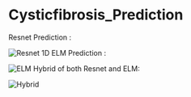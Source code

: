 # Cysticfibrosis_Prediction

Resnet Prediction :

![Resnet 1D](https://github.com/user-attachments/assets/9227ca16-5dcb-4cb2-a511-1d8ec18a048a)
ELM Prediction :

![ELM](https://github.com/user-attachments/assets/04de7a39-5b2e-43a5-831e-e755d8651ba1)
Hybrid of both Resnet and ELM:

![Hybrid](https://github.com/user-attachments/assets/052dbb26-2f2e-4fe0-a61e-416d4ef409e2)

